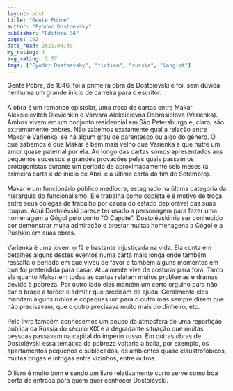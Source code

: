 ```yaml
---
layout: post
title: "Gente Pobre"
author: "Fyodor Dostoevsky"
publisher: "Editora 34"
pages: 192
date_read: 2021/04/30
my_rating: 4
avg_rating: 3.77
tags: ["Fyodor Dostoevsky", "fiction", "russia", "lang-pt"]
---
```


Gente Pobre, de 1846, foi a primeira obra de Dostoiévski e foi, sem dúvida nenhuma um grande início de carreira para o escritor. <br/><br/>A obra é um romance epistolar, uma troca de cartas entre Makar Aleksieievitch Dievichkin e Varvara Aleksieievna Dobrosiolova (Variénka). Ambos vivem em um conjunto residencial em São Petersburgo e, claro, são extremamente pobres. Não sabemos exatamente qual a relação entre Makar e Varienka, se há algum grau de parentesco ou algo do gênero. O que sabemos é que Makar é bem mais velho que Varienka e que nutre um amor quase paternal por ela. Ao longo das cartas somos apresentados aos pequenos sucessos e grandes provações pelas quais passam os protagonistas durante um período de aproximadamente seis meses (a primeira carta é do início de Abril e a última carta do fim de Setembro). <br/><br/>Makar é um funcionário público medíocre, estagnado na última categoria da hierarquia do funcionalismo. Ele trabalha como copista e é motivo de troça entre seus colegas de trabalho por causa do estado deplorável das suas roupas. Aqui Dostoiévski parece ter usado a personagem para fazer uma homenagem a Gógol pelo conto "O Capote". Dostoiévski iria ser conhecido por demonstrar muita admiração e prestar muitas homenagens a Gógol e a Pushkin em suas obras.<br/><br/>Varienka é uma jovem orfã e bastante injustiçada na vida. Ela conta em detalhes alguns destes eventos numa carta mais longa onde também ressalta o período em que viveu de favor e também alguns momentos em que foi pretendida para casar. Atualmente vive de costurar para fora. Tanto ela quanto Makar em todas as cartas relatam muitos problemas e dramas devido à pobreza. Por outro lado eles mantém um certo orgulho para não dar o braço a torcer e admitir que precisam de ajuda. Geralmente eles mandam alguns rublos e copeques um para o outro mas sempre dizem que não precisavam, que o outro precisava muito mais do dinheiro, etc.<br/><br/>Pelo livro também conhecemos um pouco da atmosfera de uma repartição pública da Rússia do século XIX e a degradante situação que muitas pessoas passavam na capital do império russo. Em outras obras de Dostoiévski essa temática da pobreza voltaria a baila, por exemplo, os apartamentos pequenos e sublocados, os ambientes quase claustrofóbicos, muitas brigas e intrigas entre vizinhos, entre outros.<br/><br/>O livro é muito bom e sendo um livro relativamente curto serve como boa porta de entrada para quem quer conhecer Dostoiévski. 

